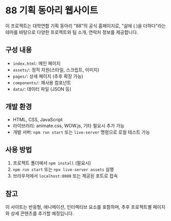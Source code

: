 # 88 기획 동아리 웹사이트

이 프로젝트는 대학연합 기획 동아리 "88"의 공식 홈페이지로, "삶에 ( )을 더하다"라는 테마를 바탕으로 다양한 프로젝트와 팀 소개, 연락처 정보를 제공합니다.

## 구성 내용
- `index.html`: 메인 페이지
- `assets/`: 정적 자원(스타일, 스크립트, 이미지)
- `pages/`: 상세 페이지 (추후 확장 가능)
- `components/`: 재사용 컴포넌트
- `data/`: 데이터 파일 (JSON 등)

## 개발 환경
- HTML, CSS, JavaScript
- 라이브러리: animate.css, WOW.js, 기타 필요시 추가 가능
- 개발 서버: `npm run start` 또는 `live-server` 명령으로 로컬 테스트 가능

## 사용 방법
1. 프로젝트 폴더에서 `npm install` (필요시)
2. `npm run start` 또는 `npx live-server assets` 실행
3. 브라우저에서 `localhost:8080` 또는 제공된 포트로 접속

## 참고
이 사이트는 반응형, 애니메이션, 인터랙티브 요소를 포함하며, 추후 프로젝트별 페이지와 상세 콘텐츠를 추가할 예정입니다.

